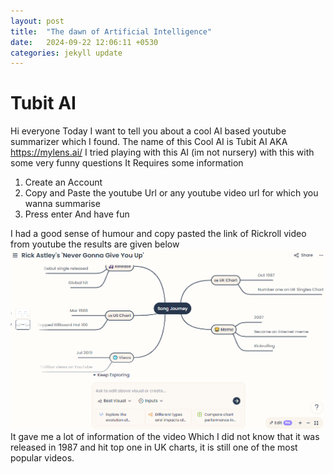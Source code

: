 ```yaml
---
layout: post
title:  "The dawn of Artificial Intelligence"
date:   2024-09-22 12:06:11 +0530
categories: jekyll update
---
```

# Tubit AI
Hi everyone 
Today I want to tell you about a cool AI based youtube summarizer which I found.
The name of this Cool AI is Tubit AI AKA https://mylens.ai/
I tried playing with this AI (im not nursery) with this with some very funny questions
It Requires some information
1. Create an Account 
1. Copy and Paste the youtube Url or any youtube video url for which you wanna summarise
1. Press enter And have fun
 
I had a good sense of humour and copy pasted the link of Rickroll video from youtube 
the results are given below
![My image Name](/assets/images/rickrollsummary.PNG)
It gave me a lot of information of the video 
Which I did not know that it was released in 1987 and hit top one in UK charts, it is still one of the most popular videos.




